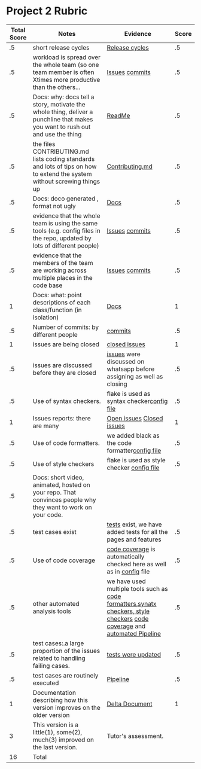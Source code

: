 # Project 2 Rubric
|Total Score|Notes| Evidence|Score|
|-----|---------|------|-----|
|.5| short release cycles|[Release cycles]( https://github.com/ShreeSub/CmyPlot/releases)|.5|
|.5| workload is spread over the whole team (so one team member is often Xtimes more productive than the others...|[Issues](https://github.com/ShreeSub/CmyPlot/issues) [commits](https://github.com/ShreeSub/CmyPlot/graphs/contributors)|.5|
|.5|Docs: why: docs tell a story, motivate the whole thing, deliver a punchline that makes you want to rush out and use the thing |[ReadMe](https://github.com/ShreeSub/CmyPlot#readme) |.5|
|.5|the files CONTRIBUTING.md lists coding standards and lots of tips on how to extend the system without screwing things up  |[Contributing.md](https://github.com/ShreeSub/CmyPlot/blob/main/CONTRIBUTING.md) |.5|
|.5|Docs: doco generated , format not ugly  |[Docs](https://shreesub.github.io/CmyPlot/index.html)|.5|
|.5|evidence that the whole team is using the same tools (e.g. config files in the repo, updated by lots of different people) |[Issues](https://github.com/ShreeSub/CmyPlot/issues) [commits](https://github.com/ShreeSub/CmyPlot/graphs/contributors)|.5|
|.5|evidence that the members of the team are working across multiple places in the code base |[Issues](https://github.com/ShreeSub/CmyPlot/issues) [commits](https://github.com/ShreeSub/CmyPlot/graphs/contributors)|.5|
|1|Docs: what: point descriptions of each class/function (in isolation)  |[Docs](http://localhost:63342/CmyPlot/docs/_modules/index.html)|1|
|.5|Number of commits: by different people  | [commits](https://github.com/ShreeSub/CmyPlot/graphs/contributors)|.5|
|1|issues are being closed | [closed issues](https://github.com/ShreeSub/CmyPlot/issues?q=is%3Aissue+is%3Aclosed)|1|
|.5|issues are discussed before they are closed | [issues](https://github.com/ShreeSub/CmyPlot/issues/3) were discussed on whatsapp before assigning as well as closing|.5|
|.5|Use of syntax checkers. | flake is used as syntax checker[config file](https://github.com/ShreeSub/CmyPlot/blob/main/.github/workflows/python-app.yml)|.5|
|1|Issues reports: there are many  |[Open issues](https://github.com/ShreeSub/CmyPlot/issues?q=is%3Aopen+is%3Aissue) [Closed issues](https://github.com/ShreeSub/CmyPlot/issues?q=is%3Aissue+is%3Aclosed)|1|
|.5|Use of code formatters. |we added black as the code formatter[config file](https://github.com/ShreeSub/CmyPlot/blob/main/.github/workflows/python-app.yml#L29)|.5|
|.5|Use of style checkers |flake is used as style checker [config file](https://github.com/ShreeSub/CmyPlot/blob/main/.github/workflows/python-app.yml#L32)|.5|
|.5|Docs: short video, animated, hosted on your repo. That convinces people why they want to work on your code. | |
|.5|test cases exist  | [tests](https://github.com/ShreeSub/CmyPlot/tree/main/tests) exist, we have added tests for all the pages and features|.5|
|.5|Use of code coverage  | [code coverage](https://codecov.io/gh/ShreeSub/CmyPlot) is automatically checked here as well as in [config](https://github.com/ShreeSub/CmyPlot/blob/main/.github/workflows/python-app.yml) file|.5|
|.5|other automated analysis tools  | we have used multiple tools such as [code formatters,synatx checkers, style checkers](https://github.com/ShreeSub/CmyPlot/blob/main/.github/workflows/python-app.yml) [code coverage](https://codecov.io/gh/ShreeSub/CmyPlot) and [automated Pipeline](https://github.com/ShreeSub/CmyPlot/actions/workflows/python-app.yml)|.5|
|.5|test cases:.a large proportion of the issues related to handling failing cases. | [tests were updated](https://github.com/ShreeSub/CmyPlot/commit/1360a5f02baa5412c768d925ff001fda75e7b28b)|.5|
|.5|test cases are routinely executed |[Pipeline](https://github.com/ShreeSub/CmyPlot/actions)|.5|
|1|Documentation describing how this version improves on the older version|[Delta Document](https://github.com/ShreeSub/CmyPlot/blob/main/Phase%202%20docs/deltadocument.md#new-features-and-enhancements-)|1| 
|3|This version is a little(1), some(2), much(3) improved on the last version.|Tutor's assessment.| 
|16| Total|
